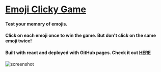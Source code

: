 # [Emoji Clicky Game](https://github.com/GarrettYoung510/Clicky-Game)

#### Test your memory of emojis.

#### Click on each emoji once to win the game. But don't click on the same emoji twice!

#### Built with react and deployed with GitHub pages. Check it out [HERE](https://garrettyoung510.github.io/Clicky-Game/)

![screenshot](https://i.lensdump.com/i/i8fq7q.png)
